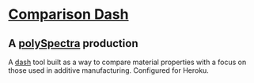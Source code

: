# [Comparison Dash](comparision-dash.herokuapp.com/)
## A [polySpectra](www.polyspectra.com/) production
A [dash](plot.ly/dash) tool built as a way to compare material properties with a focus on those used in additive manufacturing. Configured for Heroku.
